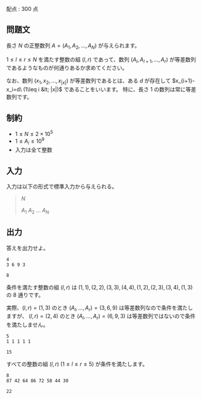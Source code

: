 配点 : $300$ 点

## 問題文

長さ $N$ の正整数列 $A=(A_1,A_2,\dots,A_N)$ が与えられます。

$1\leq l\leq r\leq N$ を満たす整数の組 $(l,r)$ であって、数列 $(A_l,A_{l+1},\dots,A_r)$ が等差数列であるようなものが何通りあるか求めてください。

なお、数列 $(x_1,x_2,\dots,x_{|x|})$ が等差数列であるとは、ある $d$ が存在して $x_{i+1}-x_i=d\ (1\leq i &lt; |x|)$ であることをいいます。
特に、長さ $1$ の数列は常に等差数列です。

## 制約

- $1\leq N \leq 2\times 10^5$
- $1\leq A_i \leq 10^9$
- 入力は全て整数

## 入力

入力は以下の形式で標準入力から与えられる。

> $N$
> 
> $A_1$ $A_2$ $\dots$ $A_N$

## 出力

答えを出力せよ。

```input1
4
3 6 9 3
```

```output1
8
```

条件を満たす整数の組 $(l,r)$ は $(1,1),(2,2),(3,3),(4,4),(1,2),(2,3),(3,4),(1,3)$ の $8$ 通りです。

実際、$(l,r)=(1,3)$ のとき $(A_l,\dots,A_r)=(3,6,9)$ は等差数列なので条件を満たしますが、
$(l,r)=(2,4)$ のとき $(A_l,\dots,A_r)=(6,9,3)$ は等差数列ではないので条件を満たしません。

```input2
5
1 1 1 1 1
```

```output2
15
```

すべての整数の組 $(l,r)\ (1\leq l\leq r\leq 5)$ が条件を満たします。

```input3
8
87 42 64 86 72 58 44 30
```

```output3
22
```
